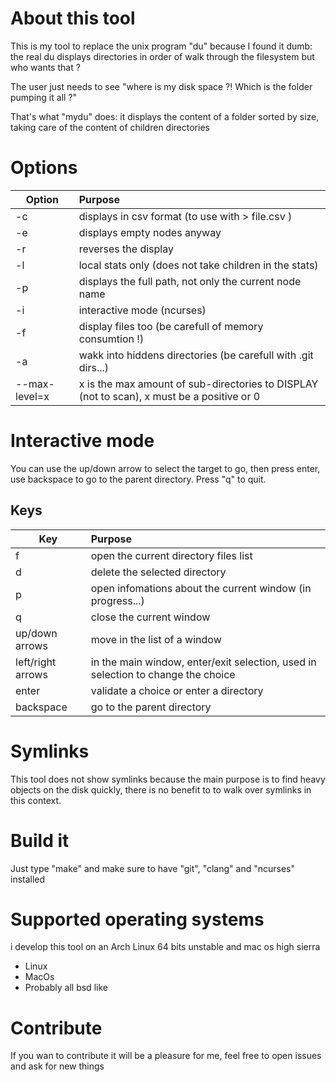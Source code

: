 # About this tool
This is my tool to replace the unix program "du" because I found it dumb:
the real du displays directories in order of walk through the filesystem but
who wants that ?

The user just needs to see "where is my disk space ?! Which is the folder pumping it
all ?"

That's what "mydu" does: it displays the content of a folder sorted by size,
taking care of the content of children directories

# Options
Option          | Purpose
----------------|:-----------------------
| -c            | displays in csv format (to use with > file.csv )
| -e            | displays empty nodes anyway
| -r            | reverses the display
| -l            | local stats only (does not take children in the stats)
| -p            | displays the full path, not only the current node name
| -i            | interactive mode (ncurses)
| -f            | display files too (be carefull of memory consumtion !)
| -a            | wakk into hiddens directories (be carefull with .git dirs...)
| --max-level=x | x is the max amount of sub-directories to DISPLAY (not to scan), x must be a positive or 0

# Interactive mode
You can use the up/down arrow to select the target to go, then press enter, use backspace to go to the parent directory.
Press "q" to quit.

## Keys
Key                 | Purpose
--------------------|:-----------------------------------------
| f                 | open the current directory files list
| d                 | delete the selected directory
| p                 | open infomations about the current window (in progress...)
| q                 | close the current window
| up/down arrows    | move in the list of a window
| left/right arrows | in the main window, enter/exit selection, used in selection to change the choice
| enter             | validate a choice or enter a directory
| backspace         | go to the parent directory

# Symlinks
This tool does not show symlinks because the main purpose is to find heavy objects 
on the disk quickly, there is no benefit to to walk over symlinks in this context.

# Build it
Just type "make" and make sure to have "git", "clang" and "ncurses" installed

# Supported operating systems
i develop this tool on an Arch Linux 64 bits unstable and mac os high sierra
- Linux
- MacOs
- Probably all bsd like

# Contribute
If you wan to contribute it will be a pleasure for me, feel free to open issues and ask
for new things
